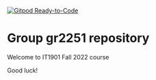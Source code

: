[![Gitpod Ready-to-Code](https://img.shields.io/badge/Gitpod-Ready--to--Code-blue?logo=gitpod)](https://gitpod.stud.ntnu.no/#https://gitlab.stud.idi.ntnu.no/it1901/groups-2022/gr2251/gr2251.git)

# Group gr2251 repository 
 
Welcome to IT1901 Fall 2022 course 
 
Good luck! 
